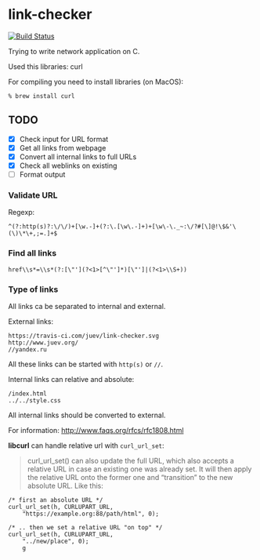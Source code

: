 # link-checker

[![Build Status](https://travis-ci.com/juev/link-checker.svg?branch=master)](https://travis-ci.com/juev/link-checker)

Trying to write network application on C.

Used this libraries: curl

For compiling you need to install libraries (on MacOS):

    % brew install curl

## TODO

- [X] Check input for URL format
- [X] Get all links from webpage
- [X] Convert all internal links to full URLs
- [X] Check all weblinks on existing
- [ ] Format output

### Validate URL

Regexp:

    ^(?:http(s)?:\/\/)+[\w.-]+(?:\.[\w\.-]+)+[\w\-\._~:\/?#[\]@!\$&'\(\)\*\+,;=.]+$

### Find all links

    href\\s*=\\s*(?:[\"'](?<1>[^\"']*)[\"']|(?<1>\\S+))

### Type of links

All links ca be separated to internal and external.

External links:

    https://travis-ci.com/juev/link-checker.svg
    http://www.juev.org/
    //yandex.ru

All these links can be started with `http(s)` or `//`.

Internal links can relative and absolute:

    /index.html
    ../../style.css

All internal links should be converted to external.

For information:
http://www.faqs.org/rfcs/rfc1808.html

**libcurl** can handle relative url with `curl_url_set`:

> curl_url_set() can also update the full URL, which also accepts a relative URL in case an existing one was already set. It will then apply the relative URL onto the former one and “transition” to the new absolute URL. Like this:

    /* first an absolute URL */
    curl_url_set(h, CURLUPART_URL,
        "https://example.org:88/path/html", 0);
   
    /* .. then we set a relative URL "on top" */
    curl_url_set(h, CURLUPART_URL,
        "../new/place", 0); 
        g